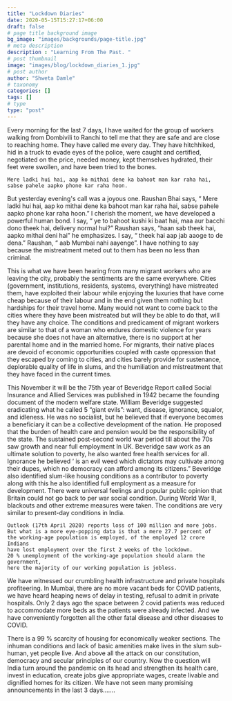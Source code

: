 ```yaml
---
title: "Lockdown Diaries"
date: 2020-05-15T15:27:17+06:00
draft: false
# page title background image
bg_image: "images/backgrounds/page-title.jpg"
# meta description
description : "Learning From The Past. "
# post thumbnail
image: "images/blog/lockdown_diaries_1.jpg"
# post author
author: "Shweta Damle"
# taxonomy
categories: []
tags: []
# type
type: "post"
---
```


Every morning for the last 7 days, I have waited for the group of workers walking from Dombivili to Ranchi to tell me that they are safe and are close to reaching home.
They have called me every day. They have hitchhiked, hid in a truck to evade eyes of the police, were caught and certified, negotiated on the price, needed money, 
kept themselves hydrated, their feet were swollen, and have been tried to the bones.


`Mere ladki hui hai, aap ko mithai dene ka bahoot man kar raha hai, sabse pahele aapko phone kar raha hoon.`


But yesterday evening's call was a joyous one. Raushan Bhai says, “ Mere ladki hui hai, aap ko mithai dene ka bahoot man kar raha hai, sabse pahele aapko phone kar raha hoon.” 
I cherish the moment, we have developed a powerful human bond. I say, “ ye to bahoot kushi ki baat hai, maa aur bacchi dono theek hai, delivery normal hui?” Raushan says, 
“haan sab theek hai, aapko mithai deni hai” he emphasizes. I say, “ theek hai aap jab aaoge to de dena.” Raushan, “ aab Mumbai nahi aayenge”. 
I have nothing to say because the mistreatment meted out to them has been no less than criminal.

This is what we have been hearing from many migrant workers who are leaving the city, probably the sentiments are the same everywhere.
Cities (government, institutions, residents, systems, everything) have mistreated them, have exploited their labour while enjoying 
the luxuries that have come cheap because of their labour and in the end given them nothing but hardships for their travel home. 
Many would not want to come back to the cities where they have been mistreated but will they be able to do that, will they have any choice.
The conditions and predicament of migrant workers are similar to that of a woman who endures domestic violence for years because she does not have an alternative,
there is no support at her parental home and in the married home. For migrants, their native places are devoid of economic opportunities coupled with caste oppression 
that they escaped by coming to cities, and cities barely provide for sustenance, deplorable quality of life in slums, and the humiliation and mistreatment that they have faced in the current times.

This November it will be the 75th year of Beveridge Report called Social Insurance and Allied Services was published in 1942 became the founding document of the modern welfare state. 
William Beveridge suggested eradicating what he called 5 “giant evils”: want, disease, ignorance, squalor, and idleness. 
He was no socialist, but he believed that if everyone becomes a beneficiary it can be a collective development of the nation. 
He proposed that the burden of health care and pension would be the responsibility of the state. 
The sustained post-second world war period till about the 70s saw growth and near full employment In UK.
Beveridge saw work as an ultimate solution to poverty, he also wanted free health services for all.
Ignorance he believed ‘ is an evil weed which dictators may cultivate among their dupes, which no democracy can afford among its citizens.”
Beveridge also identified slum-like housing conditions as a contributor to poverty along with this he also identified full employment as a measure for development.
There were universal feelings and popular public opinion that Britain could not go back to per war social condition.
During World War II, blackouts and other extreme measures were taken. The conditions are very similar to present-day conditions in India.

```
Outlook (17th April 2020) reports loss of 100 million and more jobs. 
But what is a more eye-popping data is that a mere 27.7 percent of 
the working-age population is employed, of the employed 12 crore Indians 
have lost employment over the first 2 weeks of the lockdown. 
20 % unemployment of the working-age population should alarm the government,
here the majority of our working population is jobless.
```


We have witnessed our crumbling health infrastructure and private hospitals profiteering. In Mumbai, there are no more vacant beds for COVID patients,
we have heard heaping news of delay in testing, refusal to admit in private hospitals. Only 2 days ago the space between 2 covid patients was reduced 
to accommodate more beds as the patients were already infected. And we have conveniently forgotten all the other fatal disease and other diseases to COVID.

There is a 99 % scarcity of housing for economically weaker sections. The inhuman conditions and lack of basic amenities make lives in the slum sub-human, yet people live.
And above all the attack on our constitution, democracy and secular principles of our country.
Now the question will India turn around the pandemic on its head and strengthen its health care, invest in education, create jobs give appropriate wages, create livable and dignified homes for its citizen.
We have not seen many promising announcements in the last 3 days.......
